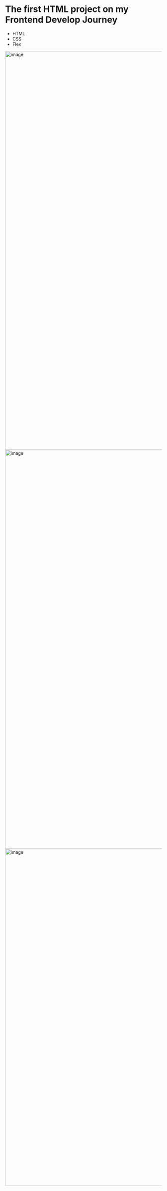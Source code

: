 # The first HTML project on my Frontend Develop Journey
<ul>
<li>HTML</li>
<li>CSS</li>
<li>Flex</li>
</ul>
<a href="https://kiryanovaolga.github.io/first-html-project-hexlet/src/"></a>

<img width="1279" alt="image" src="https://github.com/kiryanovaolga/layout-designer-project-58/assets/122813147/470d4ebd-8885-4fc6-b9ab-189027b9d27d">

<img width="1280" alt="image" src="https://github.com/kiryanovaolga/layout-designer-project-58/assets/122813147/aef5bdca-6ce0-4f70-8a84-3d2a0fd4abd3">

<img width="1081" alt="image" src="https://github.com/kiryanovaolga/layout-designer-project-58/assets/122813147/9b656f52-7cdf-40be-b6ab-eacca82ca58c">
